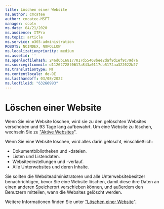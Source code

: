 ```yaml
---
title: Löschen einer Website
ms.author: cmcatee
author: cmcatee-MSFT
manager: scotv
ms.date: 04/21/2020
ms.audience: ITPro
ms.topic: article
ms.service: o365-administration
ROBOTS: NOINDEX, NOFOLLOW
ms.localizationpriority: medium
ms.assetid: ''
ms.openlocfilehash: 246d6b168177017d55468bee2daf9d1ef9c79d7a
ms.sourcegitcommit: d11262728f0617a843a0117cb5172aa322022b27
ms.translationtype: MT
ms.contentlocale: de-DE
ms.lasthandoff: 03/08/2022
ms.locfileid: "63266993"
---
```

# <a name="delete-a-site"></a>Löschen einer Website

Wenn Sie eine Website löschen, wird sie zu den gelöschten Websites verschoben und 93 Tage lang aufbewahrt. Um eine Website zu löschen, wechseln Sie zu ["Aktive Websites](https://admin.microsoft.com/sharepoint?page=sitemanagement&modern=true)". 

Wenn Sie eine Website löschen, wird alles darin gelöscht, einschließlich:

- Dokumentbibliotheken und -dateien.
- Listen und Listendaten.
- Websiteeinstellungen und -verlauf.
- Alle Unterwebsites und deren Inhalte.

Sie sollten die Websiteadministratoren und alle Unterwebsitebesitzer benachrichtigen, bevor Sie eine Website löschen, damit diese ihre Daten an einen anderen Speicherort verschieben können, und außerdem den Benutzern mitteilen, wann die Websites gelöscht werden.

Weitere Informationen finden Sie unter ["Löschen einer Website](https://docs.microsoft.com/sharepoint/delete-site-collection)".
